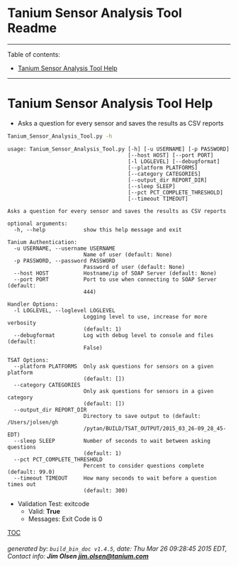 Tanium Sensor Analysis Tool Readme
===========================

---------------------------
<a name='toc'>Table of contents:</a>

  * [Tanium Sensor Analysis Tool Help](#user-content-tanium-sensor-analysis-tool-help)

---------------------------

# Tanium Sensor Analysis Tool Help

  * Asks a question for every sensor and saves the results as CSV reports

```bash
Tanium_Sensor_Analysis_Tool.py -h
```

```
usage: Tanium_Sensor_Analysis_Tool.py [-h] [-u USERNAME] [-p PASSWORD]
                                      [--host HOST] [--port PORT]
                                      [-l LOGLEVEL] [--debugformat]
                                      [--platform PLATFORMS]
                                      [--category CATEGORIES]
                                      [--output_dir REPORT_DIR]
                                      [--sleep SLEEP]
                                      [--pct PCT_COMPLETE_THRESHOLD]
                                      [--timeout TIMEOUT]

Asks a question for every sensor and saves the results as CSV reports

optional arguments:
  -h, --help            show this help message and exit

Tanium Authentication:
  -u USERNAME, --username USERNAME
                        Name of user (default: None)
  -p PASSWORD, --password PASSWORD
                        Password of user (default: None)
  --host HOST           Hostname/ip of SOAP Server (default: None)
  --port PORT           Port to use when connecting to SOAP Server (default:
                        444)

Handler Options:
  -l LOGLEVEL, --loglevel LOGLEVEL
                        Logging level to use, increase for more verbosity
                        (default: 1)
  --debugformat         Log with debug level to console and files (default:
                        False)

TSAT Options:
  --platform PLATFORMS  Only ask questions for sensors on a given platform
                        (default: [])
  --category CATEGORIES
                        Only ask questions for sensors in a given category
                        (default: [])
  --output_dir REPORT_DIR
                        Directory to save output to (default: /Users/jolsen/gh
                        /pytan/BUILD/TSAT_OUTPUT/2015_03_26-09_28_45-EDT)
  --sleep SLEEP         Number of seconds to wait between asking questions
                        (default: 1)
  --pct PCT_COMPLETE_THRESHOLD
                        Percent to consider questions complete (default: 99.0)
  --timeout TIMEOUT     How many seconds to wait before a question times out
                        (default: 300)
```

  * Validation Test: exitcode
    * Valid: **True**
    * Messages: Exit Code is 0



[TOC](#user-content-toc)


###### generated by: `build_bin_doc v1.4.5`, date: Thu Mar 26 09:28:45 2015 EDT, Contact info: **Jim Olsen <jim.olsen@tanium.com>**